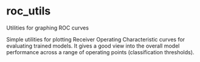 # roc_utils
Utilities for graphing ROC curves

Simple utilities for plotting Receiver Operating Characteristic curves for evaluating trained models. It gives a good
view into the overall model performance across a range of operating points (classification thresholds).
